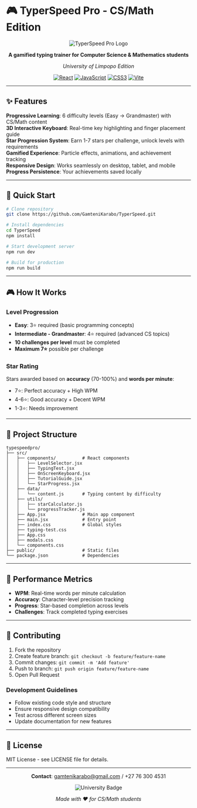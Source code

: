 # 🎮 TyperSpeed Pro - CS/Math Edition

<div align="center">

![TyperSpeed Pro Logo](https://img.shields.io/badge/TyperSpeed-Pro-8B5CF6?style=for-the-badge&logo=keyboard&logoColor=white)

**A gamified typing trainer for Computer Science & Mathematics students**

*University of Limpopo Edition*

[![React](https://img.shields.io/badge/React-18.3.1-61DAFB?style=flat-square&logo=react)](https://reactjs.org/)
[![JavaScript](https://img.shields.io/badge/JavaScript-ES6+-F7DF1E?style=flat-square&logo=javascript&logoColor=black)](https://developer.mozilla.org/en-US/docs/Web/JavaScript)
[![CSS3](https://img.shields.io/badge/CSS3-Animations-1572B6?style=flat-square&logo=css3)](https://developer.mozilla.org/en-US/docs/Web/CSS)
[![Vite](https://img.shields.io/badge/Vite-5.4.2-646CFF?style=flat-square&logo=vite)](https://vitejs.dev/)

</div>

---

## ✨ Features

 **Progressive Learning**: 6 difficulty levels (Easy → Grandmaster) with CS/Math content  
 **3D Interactive Keyboard**: Real-time key highlighting and finger placement guide  
 **Star Progression System**: Earn 1-7 stars per challenge, unlock levels with requirements  
 **Gamified Experience**: Particle effects, animations, and achievement tracking  
 **Responsive Design**: Works seamlessly on desktop, tablet, and mobile  
 **Progress Persistence**: Your achievements saved locally  

---

## 🚀 Quick Start

```bash
# Clone repository
git clone https://github.com/GamteniKarabo/TyperSpeed.git

# Install dependencies
cd TyperSpeed
npm install

# Start development server
npm run dev

# Build for production
npm run build
```

---

## 🎮 How It Works

### Level Progression
- **Easy**: 3⭐ required (basic programming concepts)
- **Intermediate - Grandmaster**: 4⭐ required (advanced CS topics)
- **10 challenges per level** must be completed
- **Maximum 7⭐** possible per challenge

### Star Rating
Stars awarded based on **accuracy** (70-100%) and **words per minute**:
- 7⭐: Perfect accuracy + High WPM
- 4-6⭐: Good accuracy + Decent WPM  
- 1-3⭐: Needs improvement

---

## 📁 Project Structure

```
typespeedpro/
├── src/
│   ├── components/          # React components
│   │   ├── LevelSelector.jsx
│   │   ├── TypingTest.jsx
│   │   ├── OnScreenKeyboard.jsx
│   │   ├── TutorialGuide.jsx
│   │   └── StarProgress.jsx
│   ├── data/
│   │   └── content.js       # Typing content by difficulty
│   ├── utils/
│   │   ├── starCalculator.js
│   │   └── progressTracker.js
│   ├── App.jsx              # Main app component
│   ├── main.jsx             # Entry point
│   ├── index.css            # Global styles
│   ├── typing-test.css
│   ├── App.css
│   ├── modals.css
│   └── components.css
├── public/                  # Static files
└── package.json             # Dependencies
```

---

## 🎯 Performance Metrics

- **WPM**: Real-time words per minute calculation
- **Accuracy**: Character-level precision tracking  
- **Progress**: Star-based completion across levels
- **Challenges**: Track completed typing exercises

---

## 🤝 Contributing

1. Fork the repository
2. Create feature branch: `git checkout -b feature/feature-name`
3. Commit changes: `git commit -m 'Add feature'`
4. Push to branch: `git push origin feature/feature-name`
5. Open Pull Request

### Development Guidelines
- Follow existing code style and structure
- Ensure responsive design compatibility
- Test across different screen sizes
- Update documentation for new features

---

## 📄 License

MIT License - see LICENSE file for details.

---

<div align="center">

**Contact**: gamtenikarabo@gmail.com / +27 76 300 4531

![University Badge](https://img.shields.io/badge/University-of%20Limpopo-green?style=for-the-badge)

*Made with ❤️ for CS/Math students*

</div>
